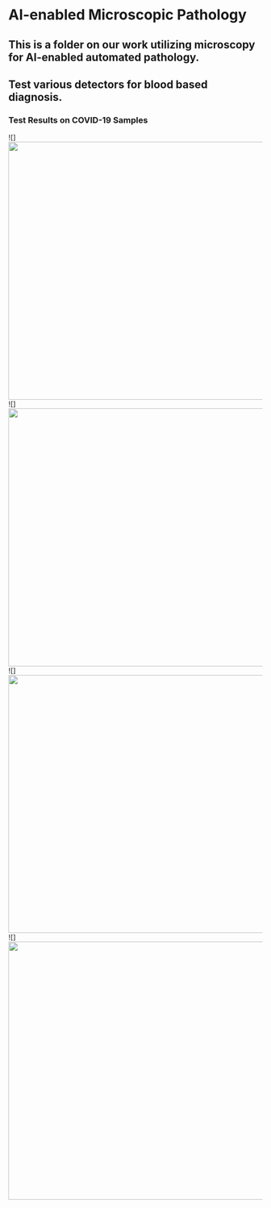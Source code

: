 # AI-enabled Microscopic Pathology
## This is a folder on our work utilizing microscopy for AI-enabled automated pathology.
## Test various detectors for blood based diagnosis.

### Test Results on COVID-19 Samples

![]<img src="https://github.com/PerceptualScience/microPathology/blob/master/COVID-19/covid01.png" width="512">
![]<img src="https://github.com/PerceptualScience/microPathology/blob/master/COVID-19/covid02.png" width="512">
![]<img src="https://github.com/PerceptualScience/microPathology/blob/master/COVID-19/covid03.png" width="512">
![]<img src="https://github.com/PerceptualScience/microPathology/blob/master/COVID-19/covid04.png" width="512">
